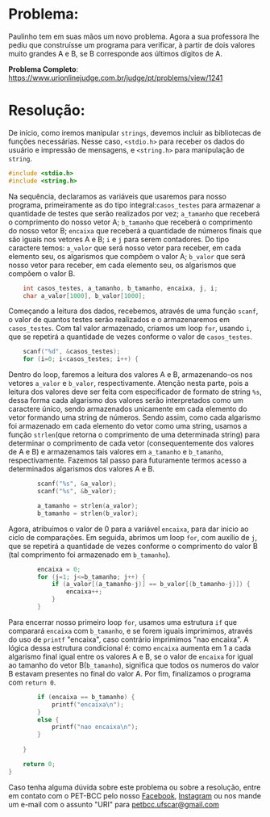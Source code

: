 # Problema:
Paulinho tem em suas mãos um novo problema. Agora a sua professora lhe pediu que construísse um programa para verificar, à partir de dois valores muito grandes A e B, se B corresponde aos últimos dígitos de A.

**Problema Completo**: https://www.urionlinejudge.com.br/judge/pt/problems/view/1241


# Resolução:
De início, como iremos manipular `strings`, devemos incluir as bibliotecas de funções necessárias. Nesse caso, `<stdio.h>` para receber os dados do usuário e impressão de mensagens, e `<string.h>` para manipulação de `string`. 
``` c
#include <stdio.h>
#include <string.h>
```

Na sequência, declaramos as variáveis que usaremos para nosso programa, primeiramente as do tipo integral:`casos_testes` para armazenar a quantidade de testes que serão realizados por vez; `a_tamanho` que receberá o comprimento do nosso vetor A; `b_tamanho` que receberá o comprimento do nosso vetor B; `encaixa` que receberá a quantidade de números finais que são iguais nos vetores A e B; `i` e `j` para serem contadores. Do tipo caractere temos: `a_valor` que será nosso vetor para receber, em cada elemento seu, os algarismos que compõem o valor A; `b_valor` que será nosso vetor para receber, em cada elemento seu, os algarismos que compõem o valor B. 
``` c
    int casos_testes, a_tamanho, b_tamanho, encaixa, j, i;
    char a_valor[1000], b_valor[1000];
```

Começando a leitura dos dados, recebemos, através de uma função `scanf`, o valor de quantos testes serão realizados e o armazenaremos em `casos_testes`. Com tal valor armazenado, criamos um loop `for`, usando `i`, que se repetirá a quantidade de vezes conforme o valor de `casos_testes`.
``` c
    scanf("%d", &casos_testes);
    for (i=0; i<casos_testes; i++) {
```

Dentro do loop, faremos a leitura dos valores A e B, armazenando-os nos vetores `a_valor` e `b_valor`, respectivamente. Atenção nesta parte, pois a leitura dos valores deve ser feita com especificador de formato de string `%s`, dessa forma cada algarismo dos valores serão interpretados como um caractere único, sendo armazenados unicamente em cada elemento do vetor formando uma string de números.
Sendo assim, como cada algarismo foi armazenado em cada elemento do vetor como uma string, usamos a função `strlen`(que retorna o comprimento de uma determinada string) para determinar o comprimento de cada vetor (consequentemente dos valores de A e B) e armazenamos tais valores em `a_tamanho` e `b_tamanho`, respectivamente. Fazemos tal passo para futuramente termos acesso a determinados algarismos dos valores A e B.
``` c
        scanf("%s", &a_valor);
        scanf("%s", &b_valor);

        a_tamanho = strlen(a_valor);
        b_tamanho = strlen(b_valor);
```

Agora, atribuímos o valor de 0 para a variável `encaixa`, para dar inicio ao ciclo de comparações. Em seguida, abrimos um loop `for`, com auxílio de `j`, que se repetirá a quantidade de vezes conforme o comprimento do valor B (tal comprimento foi armazenado em `b_tamanho`). 
``` c
        encaixa = 0;
        for (j=1; j<=b_tamanho; j++) {
            if (a_valor[(a_tamanho-j)] == b_valor[(b_tamanho-j)]) {
                encaixa++;
            }
        }
```

Para encerrar nosso primeiro loop `for`, usamos uma estrutura `if` que comparará `encaixa` com `b_tamanho`, e se forem iguais imprimimos, através do uso de `printf` "encaixa", caso contrário imprimimos "nao encaixa". A lógica dessa estrutura condicional é: como `encaixa` aumenta em 1 a cada algarismo final igual entre os valores A e B, se o valor de `encaixa` for igual ao tamanho do vetor B(`b_tamanho`), significa que todos os numeros do valor B estavam presentes no final do valor A. Por fim, finalizamos o programa com `return 0`.
``` c
        if (encaixa == b_tamanho) {
            printf("encaixa\n");
        }
        else {
            printf("nao encaixa\n");
        }
        
    }

    return 0;
}
```

Caso tenha alguma dúvida sobre este problema ou sobre a resolução, entre em contato com o PET-BCC pelo nosso
[Facebook](https://www.facebook.com/petbcc/),
[Instagram](https://www.instagram.com/petbcc.ufscar/)
ou nos mande um e-mail com o assunto "URI" para  petbcc.ufscar@gmail.com